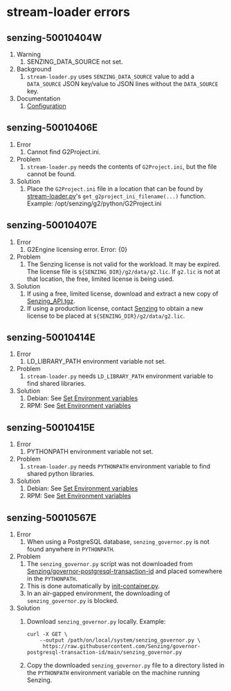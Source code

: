 # stream-loader errors

## senzing-50010404W

1. Warning
    1. SENZING_DATA_SOURCE not set.
1. Background
    1. `stream-loader.py` uses `SENZING_DATA_SOURCE` value to add a `DATA_SOURCE` JSON key/value to JSON lines  without the `DATA_SOURCE` key.
1. Documentation
    1. [Configuration](../README.md#configuration)

## senzing-50010406E

1. Error
    1. Cannot find G2Project.ini.
1. Problem
    1. `stream-loader.py` needs the contents of `G2Project.ini`, but the file cannot be found.
1. Solution
    1. Place the `G2Project.ini` file in a location that can be found by [stream-loader.py](../stream-loader.py)'s `get_g2project_ini_filename(...)` function.
    Example: /opt/senzing/g2/python/G2Project.ini

## senzing-50010407E

1. Error
    1. G2Engine licensing error.  Error: {0}
1. Problem
    1. The Senzing license is not valid for the workload.  It may be expired. The license file is `${SENZING_DIR}/g2/data/g2.lic`.  If `g2.lic` is not at that location, the free, limited license is being used.
1. Solution
    1. If using a free, limited license, download and extract a new copy of [Senzing_API.tgz](https://s3.amazonaws.com/public-read-access/SenzingComDownloads/Senzing_API.tgz).
    1. If using a production license, contact [Senzing](http://senzing.com) to obtain a new license to be placed at `${SENZING_DIR}/g2/data/g2.lic`.

## senzing-50010414E

1. Error
    1. LD_LIBRARY_PATH environment variable not set.
1. Problem
    1. `stream-loader.py` needs `LD_LIBRARY_PATH` environment variable to find shared libraries.
1. Solution
    1. Debian: See [Set Environment variables](debian-based-installation.md#set-environment-variables)
    1. RPM: See [Set Environment variables](rpm-based-installation.md#set-environment-variables)

## senzing-50010415E

1. Error
    1. PYTHONPATH environment variable not set.
1. Problem
    1. `stream-loader.py` needs `PYTHONPATH` environment variable to find shared python libraries.
1. Solution
    1. Debian: See [Set Environment variables](debian-based-installation.md#set-environment-variables)
    1. RPM: See [Set Environment variables](rpm-based-installation.md#set-environment-variables)

## senzing-50010567E

1. Error
    1. When using a PostgreSQL database, `senzing_governor.py` is not found anywhere in `PYTHONPATH`.
1. Problem
    1. The `senzing_governor.py` script was not downloaded from [Senzing/governor-postgresql-transaction-id](https://github.com/senzing-garage/governor-postgresql-transaction-id) and placed somewhere in the `PYTHONPATH`.
    1. This is done automatically by [init-container.py](https://github.com/senzing-garage/docker-init-container).
    1. In an air-gapped environment, the downloading of `senzing_governor.py` is blocked.
1. Solution
    1. Download `senzing_governor.py` locally.
       Example:

        ```console
        curl -X GET \
            --output /path/on/local/system/senzing_governor.py \
             https://raw.githubusercontent.com/Senzing/governor-postgresql-transaction-id/main/senzing_governor.py
        ```

    1. Copy the downloaded `senzing_governor.py` file to a directory listed in the `PYTHONPATH` environment variable on the machine running Senzing.
